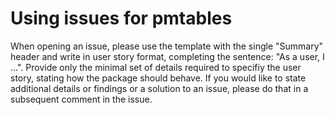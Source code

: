 # Using issues for pmtables

When opening an issue, please use the template with the single "Summary" header
and write in user story format, completing the sentence: "As a user, I ...".
Provide only the minimal set of details required to specifiy the user story, 
stating how the package should behave.  If you would like to state additional
details or findings or a solution to an issue, please do that in a subsequent
comment in the issue.
